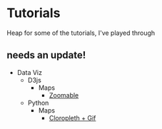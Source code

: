 # Tutorials
Heap for some of the tutorials, I've played through



## needs an update!
- Data Viz
    - D3js
        - Maps
            - [Zoomable](https://github.com/bth84/Tutorials/blob/master/Data%20Viz/D3js/Maps/Zoomable/README.md)
    - Python
        - Maps
            - [Cloropleth + Gif](https://github.com/bth84/Tutorials/tree/master/Data%20Viz/Python/Maps/LondonBoroughs)
